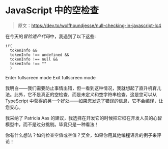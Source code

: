 # JavaScript 中的空检查

> 原文：<https://dev.to/wolfhoundjesse/null-checking-in-javascript-lc4>

在今天的*冒险遗产代码*中，我遇到了以下这些:

```
if(
  tokenInfo &&
  tokenInfo !== undefined &&   
  tokenInfo !== null &&
  tokenInfo !== ""
  ) 
```

Enter fullscreen mode Exit fullscreen mode

我明白——我们需要防止事情出错，但一看到这种情况，我就想起了直升机育儿法。此外，它不是真正的空检查，而是未定义和空字符串检查。这是您可以从 TypeScript 中获得的另一个好处——如果您发送了错误的信息，它不会编译，让您安心。

我采纳了 Patricia Aas 的建议，我选择在开发它的时候把它框在开发人员的心智模型中，而不是过分挑剔。毕竟只是一种看法！

你有什么想法？如何检查空值或空值？奖金，如果你用其他编程语言的例子来评论！